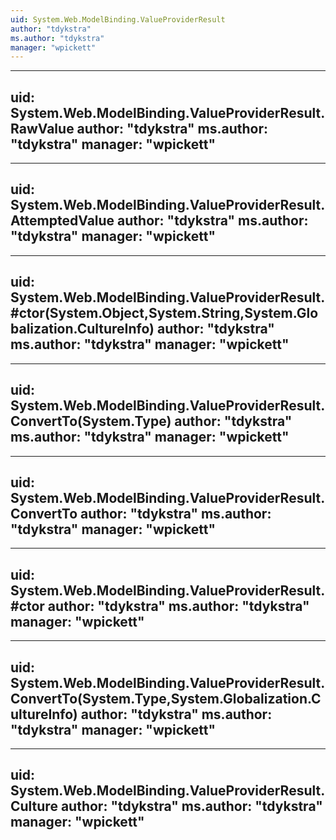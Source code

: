 ```yaml
---
uid: System.Web.ModelBinding.ValueProviderResult
author: "tdykstra"
ms.author: "tdykstra"
manager: "wpickett"
---
```


---
uid: System.Web.ModelBinding.ValueProviderResult.RawValue
author: "tdykstra"
ms.author: "tdykstra"
manager: "wpickett"
---

---
uid: System.Web.ModelBinding.ValueProviderResult.AttemptedValue
author: "tdykstra"
ms.author: "tdykstra"
manager: "wpickett"
---

---
uid: System.Web.ModelBinding.ValueProviderResult.#ctor(System.Object,System.String,System.Globalization.CultureInfo)
author: "tdykstra"
ms.author: "tdykstra"
manager: "wpickett"
---

---
uid: System.Web.ModelBinding.ValueProviderResult.ConvertTo(System.Type)
author: "tdykstra"
ms.author: "tdykstra"
manager: "wpickett"
---

---
uid: System.Web.ModelBinding.ValueProviderResult.ConvertTo
author: "tdykstra"
ms.author: "tdykstra"
manager: "wpickett"
---

---
uid: System.Web.ModelBinding.ValueProviderResult.#ctor
author: "tdykstra"
ms.author: "tdykstra"
manager: "wpickett"
---

---
uid: System.Web.ModelBinding.ValueProviderResult.ConvertTo(System.Type,System.Globalization.CultureInfo)
author: "tdykstra"
ms.author: "tdykstra"
manager: "wpickett"
---

---
uid: System.Web.ModelBinding.ValueProviderResult.Culture
author: "tdykstra"
ms.author: "tdykstra"
manager: "wpickett"
---
